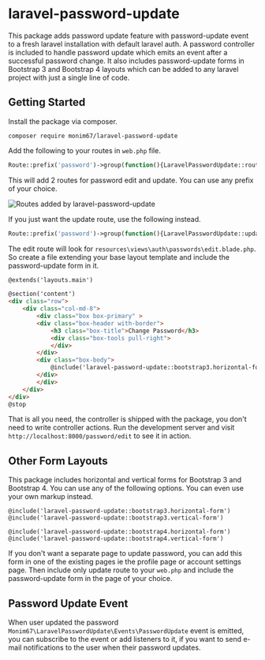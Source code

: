 # laravel-password-update

This package adds password update feature with password-update event to a fresh laravel
installation with default laravel auth. A password controller is included to handle
password update which emits an event after a successful password change. It also includes
password-update forms in Bootstrap 3 and Bootstrap 4 layouts which can be added to any
laravel project with just a single line of code.


## Getting Started

Install the package via composer.

    composer require monim67/laravel-password-update

Add the following to your routes in `web.php` file.

```php
Route::prefix('password')->group(function(){LaravelPasswordUpdate::routes();});
```

This will add 2 routes for password edit and update. You can use any prefix of your choice.

![Routes added by laravel-password-update][routes-image]

If you just want the update route, use the following instead.

```php
Route::prefix('password')->group(function(){LaravelPasswordUpdate::update_routes_only();});
```

The edit route will look for `resources\views\auth\passwords\edit.blade.php`.
So create a file extending your base layout template and include the password-update
form in it.

```html
@extends('layouts.main')

@section('content')
<div class="row">
    <div class="col-md-8">
        <div class="box box-primary" >
        <div class="box-header with-border">
            <h3 class="box-title">Change Password</h3>
            <div class="box-tools pull-right">
            </div>
        </div>
        <div class="box-body">
            @include('laravel-password-update::bootstrap3.horizontal-form')
        </div>
        </div>
    </div>
</div>
@stop
```

That is all you need, the controller is shipped with the package, you don't need to
write controller actions. Run the development server and visit
`http://localhost:8000/password/edit` to see it in action.


## Other Form Layouts 

This package includes horizontal and vertical forms for Bootstrap 3 and Bootstrap 4.
You can use any of the following options. You can even use your own markup instead.

    @include('laravel-password-update::bootstrap3.horizontal-form')
    @include('laravel-password-update::bootstrap3.vertical-form')

    @include('laravel-password-update::bootstrap4.horizontal-form')
    @include('laravel-password-update::bootstrap4.vertical-form')

If you don't want a separate page to update password, you can add this form in one of
the existing pages ie the profile page or account settings page. Then include only update
route to your `web.php` and include the password-update form in the page of your choice.


## Password Update Event

When user updated the password `Monim67\LaravelPasswordUpdate\Events\PasswordUpdate` event
is emitted, you can subscribe to the event or add listeners to it, if you want to send e-mail
notifications to the user when their password updates.


[routes-image]: https://raw.githubusercontent.com/monim67/laravel-password-update/d770a82e22d5d3fb464e6ce2ed56496ff7457655/.github/images/routes.png
